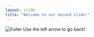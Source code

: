 ```yaml
---
layout: slide
title: "Welcome to our second slide!"
---
```

![Fuller](https://www.storemypic.com/images/2016/10/06/r-buckminster-fuller-you-can-make-money-or-you-can-quote-on-storemypic-c32dc.png "R. Buckminster Fuller")
Use the left arrow to go back!
